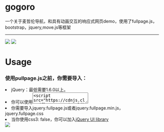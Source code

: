 # gogoro
一个关于麦哲伦导航，和具有动画交互的响应式网页demo，使用了fullpage.js，bootstrap，jquery,move.js等框架
<hr>
<img src="https://camo.githubusercontent.com/0a9ce533243ea122eb9fba3f93efb5426cc8b6e1/68747470733a2f2f7261772e6769746875622e636f6d2f616c7661726f747269676f2f66756c6c506167652e6a732f6d61737465722f6578616d706c65732f696d67732f696e74726f2e706e67">
<img src="https://camo.githubusercontent.com/f0ddbb02149953cd070a093a5eb744a84d9a27b3/68747470733a2f2f7261772e6769746875622e636f6d2f616c7661726f747269676f2f66756c6c506167652e6a732f6d61737465722f6578616d706c65732f696d67732f636f6d70617469626c652e676966">
<h1><strong>Usage</strong></h1>
<h3>使用pullpage.js之前，你需要导入：</h3>
  <li>jQuery：最低需要1.6.0以上。</li>
  <li>你可以使用<textarea><script src="https://cdnjs.cloudflare.com/ajax/libs/jquery/3.1.1/jquery.min.js"></script></textarea>
  </li>
  <li>你需要导入jquery.fullpage.js或者jquery.fullpage.min.js，jquery.fullpage.css</li>
  <li>当你使用css3: false，你可以加入<a href="http://jqueryui.com/">jQuery UI library</a></li>
  <img src="https://github.com/zhangxieliu/gogoro/blob/master/file/gogo.gif">
